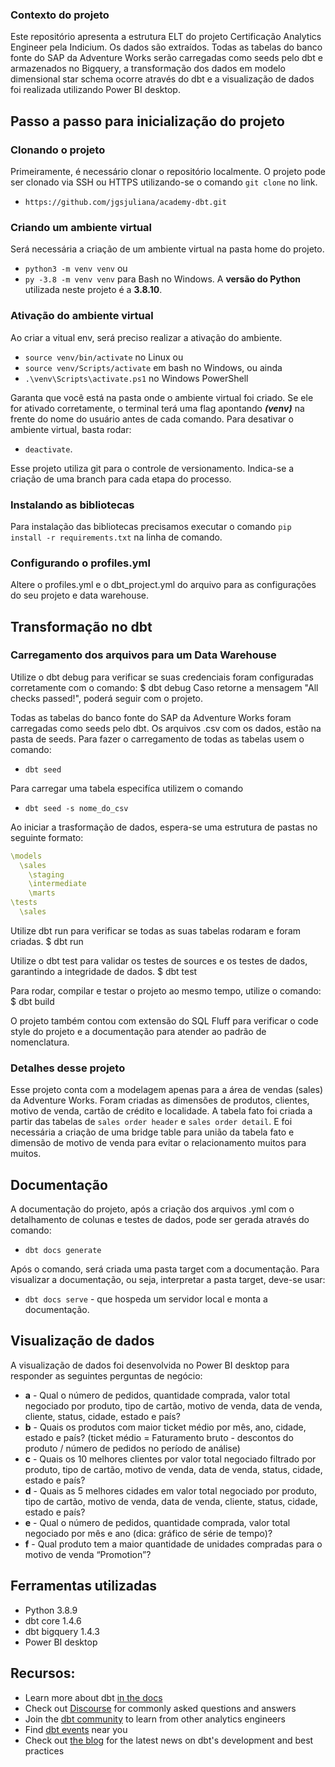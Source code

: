 ### Contexto do projeto

Este repositório apresenta a estrutura ELT do projeto Certificação Analytics Engineer pela Indicium. Os dados são extraídos. Todas as tabelas do banco fonte do SAP da Adventure Works serão carregadas como seeds pelo dbt e armazenados no Bigquery, a transformação dos dados em modelo dimensional star schema ocorre através do dbt e a visualização de dados foi realizada utilizando Power BI desktop.

## Passo a passo para inicialização do projeto

### Clonando o projeto
Primeiramente, é necessário clonar o repositório localmente. O projeto pode ser clonado via SSH ou HTTPS utilizando-se o comando `git clone` no link.
- `https://github.com/jgsjuliana/academy-dbt.git`

### Criando um ambiente virtual
Será necessária a criação de um ambiente virtual na pasta home do projeto.
- `python3 -m venv venv` ou
- `py -3.8 -m venv venv` para Bash no Windows.
A **versão do Python** utilizada neste projeto é a **3.8.10**.

### Ativação do ambiente virtual
Ao criar a vitual env, será preciso realizar a ativação do ambiente.
- `source venv/bin/activate` no Linux ou
- `source venv/Scripts/activate` em bash no Windows, ou ainda
- `.\venv\Scripts\activate.ps1` no Windows PowerShell

Garanta que você está na pasta onde o ambiente virtual foi criado. Se ele for ativado corretamente, o terminal terá uma flag apontando ***(venv)*** na frente do nome do usuário antes de cada comando. Para desativar o ambiente virtual, basta rodar: 

- `deactivate`.

Esse projeto utiliza git para o controle de versionamento. Indica-se a criação de uma branch para cada etapa do processo.

### Instalando as bibliotecas

Para instalação das bibliotecas precisamos executar o comando `pip install -r requirements.txt` na linha de comando.

### Configurando o profiles.yml

Altere o profiles.yml e o dbt_project.yml do arquivo para as configurações do seu projeto e data warehouse.

## Transformação no dbt

### Carregamento dos arquivos para um Data Warehouse

Utilize o dbt debug para verificar se suas credenciais foram configuradas corretamente com o comando:
$ dbt debug
Caso retorne a mensagem "All checks passed!", poderá seguir com o projeto.

Todas as tabelas do banco fonte do SAP da Adventure Works foram carregadas como seeds pelo dbt. Os arquivos .csv com os dados, estão na pasta de seeds.
Para fazer o carregamento de todas as tabelas usem o comando:
- `dbt seed`

Para carregar uma tabela especifíca utilizem o comando
- `dbt seed -s nome_do_csv`

Ao iniciar a trasformação de dados, espera-se uma estrutura de pastas no seguinte formato:

```yml
\models
  \sales
    \staging
    \intermediate
    \marts
\tests
  \sales
```

Utilize dbt run para verificar se todas as suas tabelas rodaram e foram criadas.
$ dbt run

Utilize o dbt test para validar os testes de sources e os testes de dados, garantindo a integridade de dados.
$ dbt test

Para rodar, compilar e testar o projeto ao mesmo tempo, utilize o comando:
$ dbt build

O projeto também contou com extensão do SQL Fluff para verificar o code style do projeto e a documentação para atender ao padrão de nomenclatura.

### Detalhes desse projeto
Esse projeto conta com a modelagem apenas para a área de vendas (sales) da Adventure Works. Foram criadas as dimensões de produtos, clientes, motivo de venda, cartão de crédito e localidade. A tabela fato foi criada a partir das tabelas de `sales order header` e `sales order detail`. E foi necessária a criação de uma bridge table para união da tabela fato e dimensão de motivo de venda para evitar o relacionamento muitos para muitos.

## Documentação
A documentação do projeto, após a criação dos arquivos .yml com o detalhamento de colunas e testes de dados, pode ser gerada através do comando:

- `dbt docs generate`

Após o comando, será criada uma pasta target com a documentação. Para visualizar a documentação, ou seja, interpretar a pasta target, deve-se usar:

- `dbt docs serve` - que hospeda um servidor local e monta a documentação.

## Visualização de dados
A visualização de dados foi desenvolvida no Power BI desktop para responder as seguintes perguntas de negócio:

- **a** - Qual o número de pedidos, quantidade comprada, valor total negociado por produto, tipo de cartão, motivo de venda, data de venda, cliente, status, cidade, estado e país?
- **b** - Quais os produtos com maior ticket médio por mês, ano, cidade, estado e país? (ticket médio = Faturamento bruto - descontos do produto / número de pedidos no período de análise)
- **c** - Quais os 10 melhores clientes por valor total negociado filtrado por produto, tipo de cartão, motivo de venda, data de venda, status, cidade, estado e país?
- **d** - Quais as 5 melhores cidades em valor total negociado por produto, tipo de cartão, motivo de venda, data de venda, cliente, status, cidade, estado e país?
- **e** - Qual o número de pedidos, quantidade comprada, valor total negociado por mês e ano (dica: gráfico de série de tempo)?
- **f** - Qual produto tem a maior quantidade de unidades compradas para o motivo de venda “Promotion”?

## Ferramentas utilizadas
- Python 3.8.9
- dbt core 1.4.6
- dbt bigquery 1.4.3
- Power BI desktop

## Recursos:
- Learn more about dbt [in the docs](https://docs.getdbt.com/docs/introduction)
- Check out [Discourse](https://discourse.getdbt.com/) for commonly asked questions and answers
- Join the [dbt community](http://community.getbdt.com/) to learn from other analytics engineers
- Find [dbt events](https://events.getdbt.com) near you
- Check out [the blog](https://blog.getdbt.com/) for the latest news on dbt's development and best practices